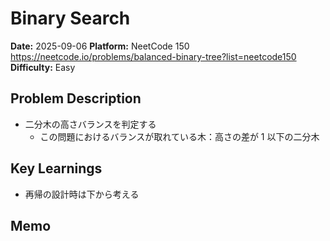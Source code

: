 # Binary Search

**Date:** 2025-09-06
**Platform:** NeetCode 150 https://neetcode.io/problems/balanced-binary-tree?list=neetcode150
**Difficulty:** Easy

## Problem Description

- 二分木の高さバランスを判定する
  - この問題におけるバランスが取れている木：高さの差が 1 以下の二分木

## Key Learnings

- 再帰の設計時は下から考える

## Memo
